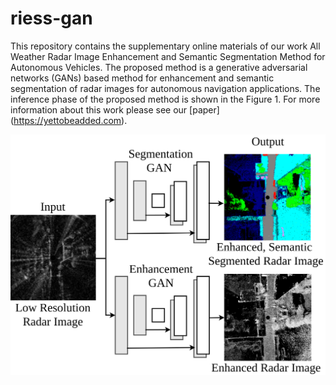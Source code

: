 # riess-gan

This repository contains the supplementary online materials of our work All Weather Radar Image Enhancement and Semantic Segmentation Method for Autonomous Vehicles. The proposed method is a generative adversarial networks (GANs) based method for enhancement and semantic segmentation of radar images for autonomous navigation applications. The inference phase of the proposed method is shown in the Figure 1. For more information about this work please see our [paper] (https://yettobeadded.com).

![Figure q](images/Fig3.svg)

